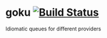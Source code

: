 goku [![Build Status](https://travis-ci.org/gchaincl/goku.svg?branch=master)](https://travis-ci.org/gchaincl/goku)
====

Idiomatic queues for different providers
